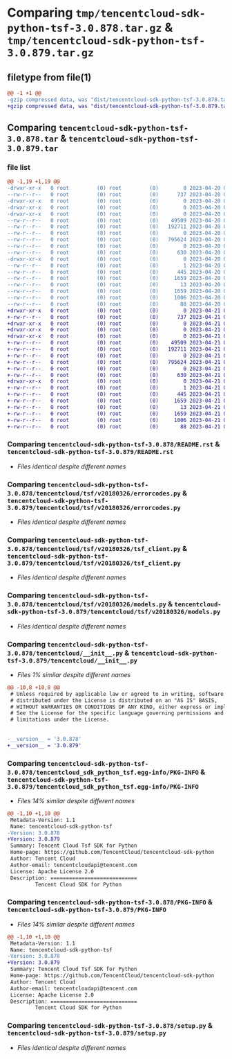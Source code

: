 # Comparing `tmp/tencentcloud-sdk-python-tsf-3.0.878.tar.gz` & `tmp/tencentcloud-sdk-python-tsf-3.0.879.tar.gz`

## filetype from file(1)

```diff
@@ -1 +1 @@
-gzip compressed data, was "dist/tencentcloud-sdk-python-tsf-3.0.878.tar", last modified: Thu Apr 20 00:55:01 2023, max compression
+gzip compressed data, was "dist/tencentcloud-sdk-python-tsf-3.0.879.tar", last modified: Fri Apr 21 01:08:44 2023, max compression
```

## Comparing `tencentcloud-sdk-python-tsf-3.0.878.tar` & `tencentcloud-sdk-python-tsf-3.0.879.tar`

### file list

```diff
@@ -1,19 +1,19 @@
-drwxr-xr-x   0 root         (0) root         (0)        0 2023-04-20 00:55:01.000000 tencentcloud-sdk-python-tsf-3.0.878/
--rw-r--r--   0 root         (0) root         (0)      737 2023-04-20 00:55:01.000000 tencentcloud-sdk-python-tsf-3.0.878/README.rst
-drwxr-xr-x   0 root         (0) root         (0)        0 2023-04-20 00:55:01.000000 tencentcloud-sdk-python-tsf-3.0.878/tencentcloud/
-drwxr-xr-x   0 root         (0) root         (0)        0 2023-04-20 00:55:01.000000 tencentcloud-sdk-python-tsf-3.0.878/tencentcloud/tsf/
-drwxr-xr-x   0 root         (0) root         (0)        0 2023-04-20 00:55:01.000000 tencentcloud-sdk-python-tsf-3.0.878/tencentcloud/tsf/v20180326/
--rw-r--r--   0 root         (0) root         (0)    49509 2023-04-20 00:55:01.000000 tencentcloud-sdk-python-tsf-3.0.878/tencentcloud/tsf/v20180326/errorcodes.py
--rw-r--r--   0 root         (0) root         (0)   192711 2023-04-20 00:55:01.000000 tencentcloud-sdk-python-tsf-3.0.878/tencentcloud/tsf/v20180326/tsf_client.py
--rw-r--r--   0 root         (0) root         (0)        0 2023-04-20 00:55:01.000000 tencentcloud-sdk-python-tsf-3.0.878/tencentcloud/tsf/v20180326/__init__.py
--rw-r--r--   0 root         (0) root         (0)   795624 2023-04-20 00:55:01.000000 tencentcloud-sdk-python-tsf-3.0.878/tencentcloud/tsf/v20180326/models.py
--rw-r--r--   0 root         (0) root         (0)        0 2023-04-20 00:55:01.000000 tencentcloud-sdk-python-tsf-3.0.878/tencentcloud/tsf/__init__.py
--rw-r--r--   0 root         (0) root         (0)      630 2023-04-20 00:55:01.000000 tencentcloud-sdk-python-tsf-3.0.878/tencentcloud/__init__.py
-drwxr-xr-x   0 root         (0) root         (0)        0 2023-04-20 00:55:01.000000 tencentcloud-sdk-python-tsf-3.0.878/tencentcloud_sdk_python_tsf.egg-info/
--rw-r--r--   0 root         (0) root         (0)        1 2023-04-20 00:55:01.000000 tencentcloud-sdk-python-tsf-3.0.878/tencentcloud_sdk_python_tsf.egg-info/dependency_links.txt
--rw-r--r--   0 root         (0) root         (0)      445 2023-04-20 00:55:01.000000 tencentcloud-sdk-python-tsf-3.0.878/tencentcloud_sdk_python_tsf.egg-info/SOURCES.txt
--rw-r--r--   0 root         (0) root         (0)     1659 2023-04-20 00:55:01.000000 tencentcloud-sdk-python-tsf-3.0.878/tencentcloud_sdk_python_tsf.egg-info/PKG-INFO
--rw-r--r--   0 root         (0) root         (0)       13 2023-04-20 00:55:01.000000 tencentcloud-sdk-python-tsf-3.0.878/tencentcloud_sdk_python_tsf.egg-info/top_level.txt
--rw-r--r--   0 root         (0) root         (0)     1659 2023-04-20 00:55:01.000000 tencentcloud-sdk-python-tsf-3.0.878/PKG-INFO
--rw-r--r--   0 root         (0) root         (0)     1006 2023-04-20 00:55:01.000000 tencentcloud-sdk-python-tsf-3.0.878/setup.py
--rw-r--r--   0 root         (0) root         (0)       88 2023-04-20 00:55:01.000000 tencentcloud-sdk-python-tsf-3.0.878/setup.cfg
+drwxr-xr-x   0 root         (0) root         (0)        0 2023-04-21 01:08:44.000000 tencentcloud-sdk-python-tsf-3.0.879/
+-rw-r--r--   0 root         (0) root         (0)      737 2023-04-21 01:08:43.000000 tencentcloud-sdk-python-tsf-3.0.879/README.rst
+drwxr-xr-x   0 root         (0) root         (0)        0 2023-04-21 01:08:44.000000 tencentcloud-sdk-python-tsf-3.0.879/tencentcloud/
+drwxr-xr-x   0 root         (0) root         (0)        0 2023-04-21 01:08:44.000000 tencentcloud-sdk-python-tsf-3.0.879/tencentcloud/tsf/
+drwxr-xr-x   0 root         (0) root         (0)        0 2023-04-21 01:08:44.000000 tencentcloud-sdk-python-tsf-3.0.879/tencentcloud/tsf/v20180326/
+-rw-r--r--   0 root         (0) root         (0)    49509 2023-04-21 01:08:43.000000 tencentcloud-sdk-python-tsf-3.0.879/tencentcloud/tsf/v20180326/errorcodes.py
+-rw-r--r--   0 root         (0) root         (0)   192711 2023-04-21 01:08:43.000000 tencentcloud-sdk-python-tsf-3.0.879/tencentcloud/tsf/v20180326/tsf_client.py
+-rw-r--r--   0 root         (0) root         (0)        0 2023-04-21 01:08:43.000000 tencentcloud-sdk-python-tsf-3.0.879/tencentcloud/tsf/v20180326/__init__.py
+-rw-r--r--   0 root         (0) root         (0)   795624 2023-04-21 01:08:43.000000 tencentcloud-sdk-python-tsf-3.0.879/tencentcloud/tsf/v20180326/models.py
+-rw-r--r--   0 root         (0) root         (0)        0 2023-04-21 01:08:43.000000 tencentcloud-sdk-python-tsf-3.0.879/tencentcloud/tsf/__init__.py
+-rw-r--r--   0 root         (0) root         (0)      630 2023-04-21 01:08:43.000000 tencentcloud-sdk-python-tsf-3.0.879/tencentcloud/__init__.py
+drwxr-xr-x   0 root         (0) root         (0)        0 2023-04-21 01:08:44.000000 tencentcloud-sdk-python-tsf-3.0.879/tencentcloud_sdk_python_tsf.egg-info/
+-rw-r--r--   0 root         (0) root         (0)        1 2023-04-21 01:08:44.000000 tencentcloud-sdk-python-tsf-3.0.879/tencentcloud_sdk_python_tsf.egg-info/dependency_links.txt
+-rw-r--r--   0 root         (0) root         (0)      445 2023-04-21 01:08:44.000000 tencentcloud-sdk-python-tsf-3.0.879/tencentcloud_sdk_python_tsf.egg-info/SOURCES.txt
+-rw-r--r--   0 root         (0) root         (0)     1659 2023-04-21 01:08:44.000000 tencentcloud-sdk-python-tsf-3.0.879/tencentcloud_sdk_python_tsf.egg-info/PKG-INFO
+-rw-r--r--   0 root         (0) root         (0)       13 2023-04-21 01:08:44.000000 tencentcloud-sdk-python-tsf-3.0.879/tencentcloud_sdk_python_tsf.egg-info/top_level.txt
+-rw-r--r--   0 root         (0) root         (0)     1659 2023-04-21 01:08:44.000000 tencentcloud-sdk-python-tsf-3.0.879/PKG-INFO
+-rw-r--r--   0 root         (0) root         (0)     1006 2023-04-21 01:08:43.000000 tencentcloud-sdk-python-tsf-3.0.879/setup.py
+-rw-r--r--   0 root         (0) root         (0)       88 2023-04-21 01:08:44.000000 tencentcloud-sdk-python-tsf-3.0.879/setup.cfg
```

### Comparing `tencentcloud-sdk-python-tsf-3.0.878/README.rst` & `tencentcloud-sdk-python-tsf-3.0.879/README.rst`

 * *Files identical despite different names*

### Comparing `tencentcloud-sdk-python-tsf-3.0.878/tencentcloud/tsf/v20180326/errorcodes.py` & `tencentcloud-sdk-python-tsf-3.0.879/tencentcloud/tsf/v20180326/errorcodes.py`

 * *Files identical despite different names*

### Comparing `tencentcloud-sdk-python-tsf-3.0.878/tencentcloud/tsf/v20180326/tsf_client.py` & `tencentcloud-sdk-python-tsf-3.0.879/tencentcloud/tsf/v20180326/tsf_client.py`

 * *Files identical despite different names*

### Comparing `tencentcloud-sdk-python-tsf-3.0.878/tencentcloud/tsf/v20180326/models.py` & `tencentcloud-sdk-python-tsf-3.0.879/tencentcloud/tsf/v20180326/models.py`

 * *Files identical despite different names*

### Comparing `tencentcloud-sdk-python-tsf-3.0.878/tencentcloud/__init__.py` & `tencentcloud-sdk-python-tsf-3.0.879/tencentcloud/__init__.py`

 * *Files 1% similar despite different names*

```diff
@@ -10,8 +10,8 @@
 # Unless required by applicable law or agreed to in writing, software
 # distributed under the License is distributed on an "AS IS" BASIS,
 # WITHOUT WARRANTIES OR CONDITIONS OF ANY KIND, either express or implied.
 # See the License for the specific language governing permissions and
 # limitations under the License.
 
 
-__version__ = '3.0.878'
+__version__ = '3.0.879'
```

### Comparing `tencentcloud-sdk-python-tsf-3.0.878/tencentcloud_sdk_python_tsf.egg-info/PKG-INFO` & `tencentcloud-sdk-python-tsf-3.0.879/tencentcloud_sdk_python_tsf.egg-info/PKG-INFO`

 * *Files 14% similar despite different names*

```diff
@@ -1,10 +1,10 @@
 Metadata-Version: 1.1
 Name: tencentcloud-sdk-python-tsf
-Version: 3.0.878
+Version: 3.0.879
 Summary: Tencent Cloud Tsf SDK for Python
 Home-page: https://github.com/TencentCloud/tencentcloud-sdk-python
 Author: Tencent Cloud
 Author-email: tencentcloudapi@tencent.com
 License: Apache License 2.0
 Description: ============================
         Tencent Cloud SDK for Python
```

### Comparing `tencentcloud-sdk-python-tsf-3.0.878/PKG-INFO` & `tencentcloud-sdk-python-tsf-3.0.879/PKG-INFO`

 * *Files 14% similar despite different names*

```diff
@@ -1,10 +1,10 @@
 Metadata-Version: 1.1
 Name: tencentcloud-sdk-python-tsf
-Version: 3.0.878
+Version: 3.0.879
 Summary: Tencent Cloud Tsf SDK for Python
 Home-page: https://github.com/TencentCloud/tencentcloud-sdk-python
 Author: Tencent Cloud
 Author-email: tencentcloudapi@tencent.com
 License: Apache License 2.0
 Description: ============================
         Tencent Cloud SDK for Python
```

### Comparing `tencentcloud-sdk-python-tsf-3.0.878/setup.py` & `tencentcloud-sdk-python-tsf-3.0.879/setup.py`

 * *Files identical despite different names*

